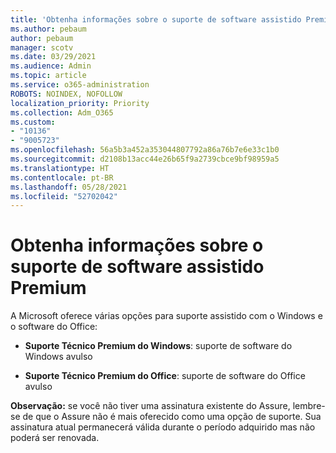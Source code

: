 ```yaml
---
title: 'Obtenha informações sobre o suporte de software assistido Premium e Garantido '
ms.author: pebaum
author: pebaum
manager: scotv
ms.date: 03/29/2021
ms.audience: Admin
ms.topic: article
ms.service: o365-administration
ROBOTS: NOINDEX, NOFOLLOW
localization_priority: Priority
ms.collection: Adm_O365
ms.custom:
- "10136"
- "9005723"
ms.openlocfilehash: 56a5b3a452a353044807792a86a76b7e6e33c1b0
ms.sourcegitcommit: d2108b13acc44e26b65f9a2739cbce9bf98959a5
ms.translationtype: HT
ms.contentlocale: pt-BR
ms.lasthandoff: 05/28/2021
ms.locfileid: "52702042"
---
```

# <a name="get-info-about-premium-assisted-software-support"></a>Obtenha informações sobre o suporte de software assistido Premium

A Microsoft oferece várias opções para suporte assistido com o Windows e o software do Office:

- **Suporte Técnico Premium do Windows**: suporte de software do Windows avulso

- **Suporte Técnico Premium do Office**: suporte de software do Office avulso

**Observação:** se você não tiver uma assinatura existente do Assure, lembre-se de que o Assure não é mais oferecido como uma opção de suporte. Sua assinatura atual permanecerá válida durante o período adquirido mas não poderá ser renovada.

